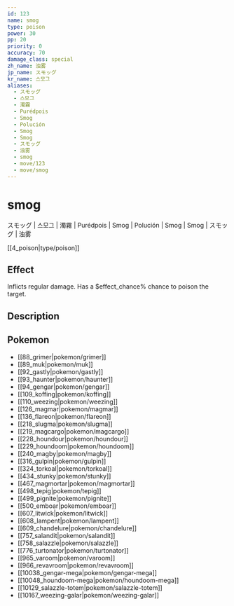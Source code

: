 ```yaml
---
id: 123
name: smog
type: poison
power: 30
pp: 20
priority: 0
accuracy: 70
damage_class: special
zh_name: 浊雾
jp_name: スモッグ
kr_name: 스모그
aliases:
  - スモッグ
  - 스모그
  - 濁霧
  - Purédpois
  - Smog
  - Polución
  - Smog
  - Smog
  - スモッグ
  - 浊雾
  - smog
  - move/123
  - move/smog
---
```

# smog
    
スモッグ | 스모그 | 濁霧 | Purédpois | Smog | Polución | Smog | Smog | スモッグ | 浊雾

[[4_poison|type/poison]]

## Effect

Inflicts regular damage.  Has a $effect_chance% chance to poison the target.

## Description



## Pokemon

- [[88_grimer|pokemon/grimer]]
- [[89_muk|pokemon/muk]]
- [[92_gastly|pokemon/gastly]]
- [[93_haunter|pokemon/haunter]]
- [[94_gengar|pokemon/gengar]]
- [[109_koffing|pokemon/koffing]]
- [[110_weezing|pokemon/weezing]]
- [[126_magmar|pokemon/magmar]]
- [[136_flareon|pokemon/flareon]]
- [[218_slugma|pokemon/slugma]]
- [[219_magcargo|pokemon/magcargo]]
- [[228_houndour|pokemon/houndour]]
- [[229_houndoom|pokemon/houndoom]]
- [[240_magby|pokemon/magby]]
- [[316_gulpin|pokemon/gulpin]]
- [[324_torkoal|pokemon/torkoal]]
- [[434_stunky|pokemon/stunky]]
- [[467_magmortar|pokemon/magmortar]]
- [[498_tepig|pokemon/tepig]]
- [[499_pignite|pokemon/pignite]]
- [[500_emboar|pokemon/emboar]]
- [[607_litwick|pokemon/litwick]]
- [[608_lampent|pokemon/lampent]]
- [[609_chandelure|pokemon/chandelure]]
- [[757_salandit|pokemon/salandit]]
- [[758_salazzle|pokemon/salazzle]]
- [[776_turtonator|pokemon/turtonator]]
- [[965_varoom|pokemon/varoom]]
- [[966_revavroom|pokemon/revavroom]]
- [[10038_gengar-mega|pokemon/gengar-mega]]
- [[10048_houndoom-mega|pokemon/houndoom-mega]]
- [[10129_salazzle-totem|pokemon/salazzle-totem]]
- [[10167_weezing-galar|pokemon/weezing-galar]]

